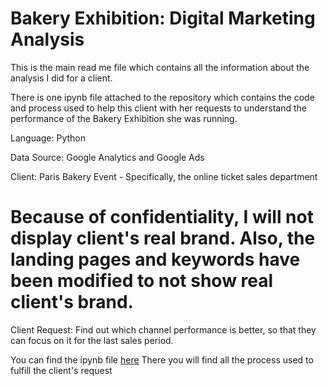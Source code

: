 # Bakery Exhibition: Digital Marketing Analysis
This is the main read me file which contains all the information about the analysis I did for a client.

There is one ipynb file attached to the repository which contains the code and process used to help this client with her requests to understand the performance of the Bakery Exhibition she was running.

Language: Python

Data Source: Google Analytics and Google Ads

Client: Paris Bakery Event - Specifically, the online ticket sales department

# Because of confidentiality, I will not display client's real brand. Also, the landing pages and keywords have been modified to not show real client's brand.

Client Request: Find out which channel performance is better, so that they can focus on it for the last sales period.

You can find the ipynb file [here](https://github.com/andreszetaeme/Project-1_Python-Data-Analysis/blob/main/Bakery_Fest_Digital_Marketing_Analysis.ipynb)
There you will find all the process used to fulfill the client's request
